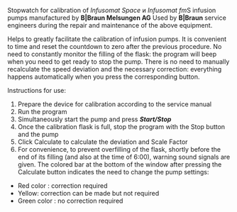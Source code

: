 Stopwatch for calibration of *Infusomat Space* и *Infusomat fm*S infusion pumps manufactured by **B|Braun Melsungen AG** Used by **B|Braun** service engineers during the repair and maintenance of the above equipment.

Helps to greatly facilitate the calibration of infusion pumps. It is convenient to time and reset the countdown to zero after the previous procedure. No need to constantly monitor the filling of the flask: the program will beep when you need to get ready to stop the pump. There is no need to manually recalculate the speed deviation and the necessary correction: everything happens automatically when you press the corresponding button.

Instructions for use:

1. Prepare the device for calibration according to the service manual
2. Run the program
3. Simultaneously start the pump and press ***Start/Stop***
4. Once the calibration flask is full, stop the program with the Stop button and the pump
5. Click Calculate to calculate the deviation and Scale Factor
6. For convenience, to prevent overfilling of the flask, shortly before the end of its filling (and also at the time of 6:00), warning sound signals are given. The colored bar at the bottom of the window after pressing the Calculate button indicates the need to change the pump settings:

* Red color : correction required
* Yellow: correction can be made but not required
* Green color : no correction required
